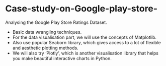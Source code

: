 # Case-study-on-Google-play-store-
Analysing the Google Play Store Ratings Dataset. 
- Basic data wrangling techniques. 
- For the data visualisation part, we will use the concepts of Matplotlib.
- Also use popular Seaborn library, which gives access to a lot of flexible and aesthetic plotting methods.
- We will also try ‘Plotly’, which is another visualisation library that helps you make beautiful interactive charts in Python.
